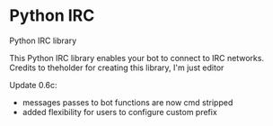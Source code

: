 Python IRC
===

Python IRC library

This Python IRC library enables your bot to connect to IRC networks. Credits to theholder for creating this library, I'm just editor

Update 0.6c:

* messages passes to bot functions are now cmd stripped
* added flexibility for users to configure custom prefix
